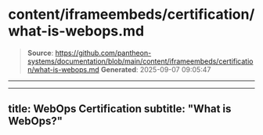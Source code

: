 # content/iframeembeds/certification/what-is-webops.md

> **Source**: https://github.com/pantheon-systems/documentation/blob/main/content/iframeembeds/certification/what-is-webops.md
> **Generated**: 2025-09-07 09:05:47

---

---
title: WebOps Certification
subtitle: "What is WebOps?"
---

<Partial file="certification-guide/what-is-webops.md" />
